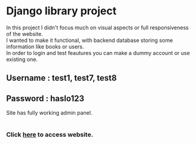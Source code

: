 # Django library project

In this project I didn't focus much on visual aspects or full responsiveness of the website.
<br>
I wanted to make it functional, with backend database storing some information like books or users.<br>
In order to login and test feautures you can make a dummy account or use existing one.

## **Username** : test1, test7, test8<br>
## **Password** : haslo123


Site has fully working admin panel. <br>
<br>
### Click **[here]** to access website.

[here]: http://filipgieraga.pythonanywhere.com/

